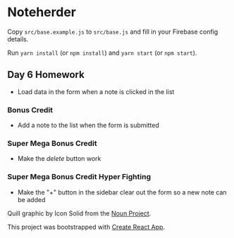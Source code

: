 # Noteherder

Copy `src/base.example.js` to `src/base.js` and fill in your Firebase config details.

Run `yarn install` (or `npm install`) and `yarn start` (or `npm start`).

## Day 6 Homework

* Load data in the form when a note is clicked in the list

### Bonus Credit

* Add a note to the list when the form is submitted

### Super Mega Bonus Credit

* Make the _delete_ button work

### Super Mega Bonus Credit Hyper Fighting

* Make the "+" button in the sidebar clear out the form so a new note can be added


Quill graphic by Icon Solid from the [Noun Project](https://thenounproject.com/).

This project was bootstrapped with [Create React App](https://github.com/facebookincubator/create-react-app).